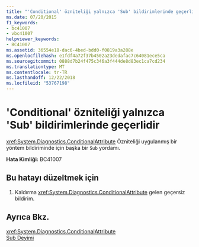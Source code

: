 ```yaml
---
title: "'Conditional' özniteliği yalnızca 'Sub' bildirimlerinde geçerlidir"
ms.date: 07/20/2015
f1_keywords:
- bc41007
- vbc41007
helpviewer_keywords:
- BC41007
ms.assetid: 36554e18-dac6-4bed-bdd0-f0819a3a288e
ms.openlocfilehash: e1fdf4a72f37b4502a23dedafac7c64081ece5ca
ms.sourcegitcommit: 0888d7b24f475c346a3f444de8d83ec1ca7cd234
ms.translationtype: MT
ms.contentlocale: tr-TR
ms.lasthandoff: 12/22/2018
ms.locfileid: "53767198"
---
```

# <a name="attribute-conditional-is-only-valid-on-sub-declarations"></a>'Conditional' özniteliği yalnızca 'Sub' bildirimlerinde geçerlidir
<xref:System.Diagnostics.ConditionalAttribute> Özniteliği uygulanmış bir yöntem bildiriminde için başka bir `Sub` yordamı.  
  
 **Hata Kimliği:** BC41007  
  
## <a name="to-correct-this-error"></a>Bu hatayı düzeltmek için  
  
1.  Kaldırma <xref:System.Diagnostics.ConditionalAttribute> gelen geçersiz bildirim.  
  
## <a name="see-also"></a>Ayrıca Bkz.  
 <xref:System.Diagnostics.ConditionalAttribute>  
 [Sub Deyimi](../../visual-basic/language-reference/statements/sub-statement.md)
